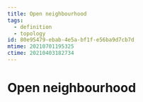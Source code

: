 ```yaml
---
title: Open neighbourhood
tags:
  - definition
  - topology
id: 80e95479-ebab-4e5a-bf1f-e56ba9d7cb7d
mtime: 20210701195325
ctime: 20210403182734
---
```


# Open neighbourhood
